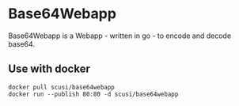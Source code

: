 # Base64Webapp
Base64Webapp is a Webapp - written in go - to encode and decode base64.

## Use with docker

    docker pull scusi/base64webapp
    docker run --publish 80:80 -d scusi/base64webapp

